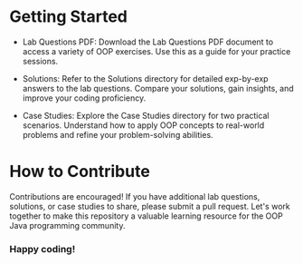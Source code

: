 # Getting Started
+ Lab Questions PDF: Download the Lab Questions PDF document to access a variety of OOP exercises. Use this as a guide for your practice sessions.

+ Solutions: Refer to the Solutions directory for detailed exp-by-exp answers to the lab questions. Compare your solutions, gain insights, and improve your coding proficiency.

+ Case Studies: Explore the Case Studies directory for two practical scenarios. Understand how to apply OOP concepts to real-world problems and refine your problem-solving abilities.

# How to Contribute
Contributions are encouraged! If you have additional lab questions, solutions, or case studies to share, please submit a pull request. Let's work together to make this repository a valuable learning resource for the OOP Java programming community.

### Happy coding!
